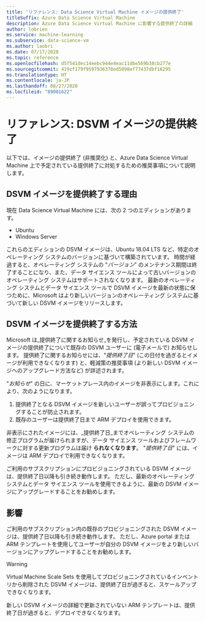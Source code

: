 ```yaml
---
title: 'リファレンス: Data Science Virtual Machine イメージの提供終了'
titleSuffix: Azure Data Science Virtual Machine
description: Azure Data Science Virtual Machine に影響する提供終了の詳細
author: lobrien
ms.service: machine-learning
ms.subservice: data-science-vm
ms.author: laobri
ms.date: 07/17/2020
ms.topic: reference
ms.openlocfilehash: d5f541dec14eebc944e4eac11dbe569b38cb277e
ms.sourcegitcommit: 419cf179f9597936378ed5098ef77437dbf16295
ms.translationtype: HT
ms.contentlocale: ja-JP
ms.lasthandoff: 08/27/2020
ms.locfileid: "89001622"
---
```

# <a name="reference-retirements-of-dsvm-images"></a>リファレンス: DSVM イメージの提供終了

以下では、イメージの提供終了 (非推奨化) と、Azure Data Science Virtual Machine 上で予定されている提供終了に対処するための推奨事項について説明します。

## <a name="why-we-retire-dsvm-images"></a>DSVM イメージを提供終了する理由

現在 Data Science Virtual Machine には、次の 2 つのエディションがあります。

* Ubuntu
* Windows Server

これらのエディションの DSVM イメージは、Ubuntu 18.04 LTS など、特定のオペレーティング システムのバージョンに基づいて構築されています。 時間が経過すると、オペレーティング システムの "_バージョン_" のメンテナンス期間は終了することになり、また、データ サイエンス ツールによって古いバージョンのオペレーティング システムはサポートされなくなります。 最新のオペレーティング システムとデータ サイエンス ツールで DSVM イメージを最新の状態に保つために、Microsoft はより新しいバージョンのオペレーティング システムに基づいて新しい DSVM イメージをリリースします。

## <a name="how-we-retire-dsvm-images"></a>DSVM イメージを提供終了する方法

Microsoft は_提供終了に関するお知らせ_を発行し、予定されている DSVM イメージの提供終了について既存の DSVM ユーザーに (電子メールで) お知らせします。 提供終了に関するお知らせには、"_提供終了日_" (この日付を過ぎるとイメージが利用できなくなります) と、軽減策の推奨事項 (より新しい DSVM イメージへのアップグレード方法など) が詳述されます。

"_お知らせ_" の日に、マーケットプレース内のイメージを非表示にします。これにより、次のようになります。

1. 提供終了となる DSVM イメージを新しいユーザーが誤ってプロビジョニングすることが防止されます。
2. 既存のユーザーは提供終了日まで ARM デプロイを使用できます。

非表示にされたイメージには、_提供終了日_までオペレーティング システムの修正プログラムが届けられますが、データ サイエンス ツールおよびフレームワークに対する更新プログラムは届け __られなくなります__。 "_提供終了日_" には、イメージは ARM デプロイで利用できなくなります。

ご利用のサブスクリプションにプロビジョニングされている DSVM イメージは、提供終了日以降も引き続き動作します。 ただし、最新のオペレーティング システムとデータ サイエンス ツールを使用できるように、最新の DSVM イメージにアップグレードすることをお勧めします。

## <a name="impact"></a>影響

ご利用のサブスクリプション内の既存のプロビジョニングされた DSVM イメージは、提供終了日以降も引き続き動作します。 ただし、Azure portal または ARM テンプレートを使用してユーザーが自分の DSVM イメージをより新しいバージョンにアップグレードすることをお勧めします。

> [!WARNING]
> Virtual Machine Scale Sets を使用してプロビジョニングされているインベントリから削除された DSVM イメージは、提供終了日が過ぎると、スケールアップできなくなります。
>
> 新しい DSVM イメージの詳細で更新されていない ARM テンプレートは、提供終了日が過ぎると、デプロイできなくなります。

